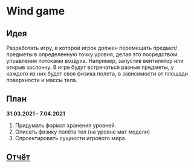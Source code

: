 # Wind game
## Идея

Разработать игру, в которой игрок должен перемещать предмет/предметы в определенную точку уровня, делая это посредством управления потоками воздуха. Например, запустив вентилятор или открыв заслонку. В игре будут встречаться разные предметы, у каждого из них будет своя физика полета, в зависимости от площади поверхности и массы тела.

## План
**31.03.2021 - 7.04.2021**
1. Придумать формат хранения уровней.
2. Описать физику полёта тел (на уровне мат модели)
3. Спроектировать сущности игрового мира.

[Отчёт](https://github.com/ArtyomMoiseev/WindUlearnGameProject/blob/main/WeeklyReports/05.04.2021.md)
----

